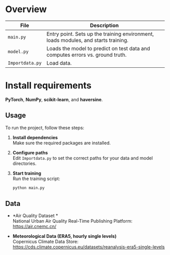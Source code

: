 # Overview

| File      | Description                                                                 |
|-----------|-----------------------------------------------------------------------------|
| `main.py` | Entry point. Sets up the training environment, loads modules, and starts training. |
| `model.py`| Loads the model to predict on test data and computes errors vs. ground truth.     |
| `Importdata.py`| Load data.     |


# Install requirements

 **PyTorch**, **NumPy**, **scikit-learn**, and **haversine**.  

## Usage

To run the project, follow these steps:

1. **Install dependencies**  
   Make sure the required packages are installed.

2. **Configure paths**  
   Edit `Importdata.py` to set the correct paths for your data and model directories.

3. **Start training**  
   Run the training script:
   ```bash
   python main.py
## Data

- *Air Quality Dataset *  
  National Urban Air Quality Real-Time Publishing Platform: <https://air.cnemc.cn/>

- **Meteorological Data (ERA5, hourly single levels)**  
  Copernicus Climate Data Store: <https://cds.climate.copernicus.eu/datasets/reanalysis-era5-single-levels>


